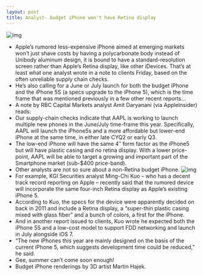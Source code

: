 ```yaml
---
layout: post
title: Analyst- budget iPhone won't have Retina display
---
```

![img](http://media.idownloadblog.com/wp-content/uploads/2013/03/Budget-iPhone-Martin-Hajek-002.jpg)
* Apple’s rumored less-expensive iPhone aimed at emerging markets won’t just shave costs by having a polycarbonate body instead of Unibody aluminum design, it is bound to have a standard-resolution screen rather than Apple’s Retina display, like other iDevices. That’s at least what one analyst wrote in a note to clients Friday, based on the often unreliable supply chain checks.
* He’s also calling for a June or July launch for both the budget iPhone and the iPhone 5S (a specs upgrade to the iPhone 5), which is the time frame that was mentioned previously in a few other recent reports…
* A note by RBC Capital Markets analyst Amit Daryanani (via AppleInsider) reads:
* Our supply-chain checks indicate that AAPL is working to launch multiple new phones in the June/July time-frame this year. Specifically, AAPL will launch the iPhone5s and a more affordable but lower-end iPhone at the same time, in either late CYQ2 or early Q3.
* The low-end iPhone will have the same 4″ form factor as the iPhone5 but will have plastic casing and no retina display. With a lower price-point, AAPL will be able to target a growing and important part of the Smartphone market (sub-$400 price-band).
* Other analysts are not so sure about a non-Retina budget iPhone.
![img](http://media.idownloadblog.com/wp-content/uploads/2013/03/Budget-iPhone-Martin-Hajek-001.jpg)
* For example, KGI Securities analyst Ming-Chi Kuo – who has a decent track record reporting on Apple – recently said that the rumored device will incorporate the same four-inch Retina display as Apple’s existing iPhone 5.
* According to Kuo, the specs for the device were apparently decided on back in 2011 and include a Retina display, a “super-thin plastic casing mixed with glass fiber” and a bunch of colors, a first for the iPhone.
* And in another report issued to clients, Kuo wrote he expected both the iPhone 5S and a low-cost model to support FDD networking and launch in July alongside iOS 7.
* “The new iPhones this year are mainly designed on the basis of the current iPhone 5, which suggests development time could be reduced,” he said.
* Gee, summer can’t come soon enough!
* Budget iPhone renderings by 3D artist Martin Hajek.

